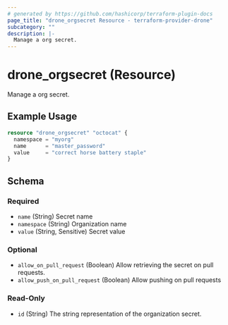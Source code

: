 ```yaml
---
# generated by https://github.com/hashicorp/terraform-plugin-docs
page_title: "drone_orgsecret Resource - terraform-provider-drone"
subcategory: ""
description: |-
  Manage a org secret.
---
```


# drone_orgsecret (Resource)

Manage a org secret.

## Example Usage

```terraform
resource "drone_orgsecret" "octocat" {
  namespace = "myorg"
  name      = "master_password"
  value     = "correct horse battery staple"
}
```

<!-- schema generated by tfplugindocs -->
## Schema

### Required

- `name` (String) Secret name
- `namespace` (String) Organization name
- `value` (String, Sensitive) Secret value

### Optional

- `allow_on_pull_request` (Boolean) Allow retrieving the secret on pull requests.
- `allow_push_on_pull_request` (Boolean) Allow pushing on pull requests

### Read-Only

- `id` (String) The string representation of the organization secret.


